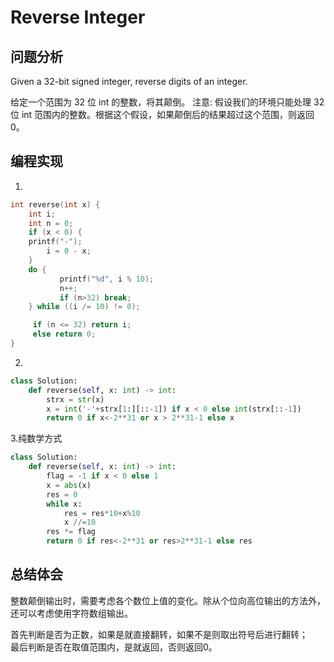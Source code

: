 
# Reverse Integer

## 问题分析

Given a 32-bit signed integer, reverse digits of an integer.

给定一个范围为 32 位 int 的整数，将其颠倒。
注意:
假设我们的环境只能处理 32 位 int 范围内的整数。根据这个假设，如果颠倒后的结果超过这个范围，则返回 0。

## 编程实现
1.
``` C
int reverse(int x) {
    int i;
    int n = 0;
    if (x < 0) {
	printf("-");
        i = 0 - x;
	}
	do {
           printf("%d", i % 10);
           n++;
           if (n>32) break;
	} while ((i /= 10) != 0);

     if (n <= 32) return i;
     else return 0;
}
```

2.
```python
class Solution:
    def reverse(self, x: int) -> int:
        strx = str(x)
        x = int('-'+strx[1:][::-1]) if x < 0 else int(strx[::-1])
        return 0 if x<-2**31 or x > 2**31-1 else x
```

3.纯数学方式
```python
class Solution:
    def reverse(self, x: int) -> int:
        flag = -1 if x < 0 else 1
        x = abs(x)
        res = 0
        while x:
            res = res*10+x%10
            x //=10
        res *= flag
        return 0 if res<-2**31 or res>2**31-1 else res
```

## 总结体会

整数颠倒输出时，需要考虑各个数位上值的变化。除从个位向高位输出的方法外，还可以考虑使用字符数组输出。

首先判断是否为正数，如果是就直接翻转，如果不是则取出符号后进行翻转；  
最后判断是否在取值范围内，是就返回，否则返回0。